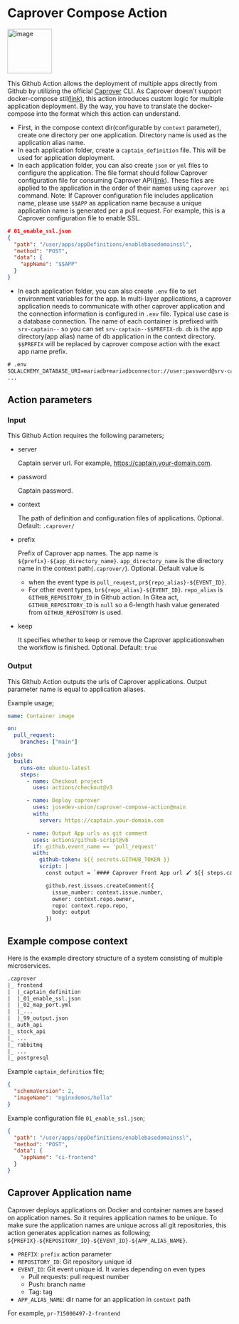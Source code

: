 # Caprover Compose Action
<img src="https://caprover.com/img/logo.png" alt="image" width="100" height="auto">

This Github Action allows the deployment of multiple apps directly from Github by utilizing the official [Caprover](https://caprover.com/) CLI.
As Caprover doesn't support docker-compose stil([link](https://caprover.com/docs/docker-compose.html)), this action introduces custom logic for multiple application deployment. By the way, you have to translate the docker-compose into the format which this action can understand.

- First, in the compose context dir(configurable by `context` parameter), create one directory per one application. Directory name is used as the application alias name.
- In each application folder, create a `captain_definition` file. This will be used for application deployment.
- In each application folder, you can also create `json` or `yml` files to configure the application. The file format should follow Caprover configuration file for consuming Caprover API([link](https://github.com/caprover/caprover-cli/tree/master#api)). These files are applied to the application in the order of their names using `caprover api` command.
Note: If Caprover configuration file includes application name, please use `$$APP` as application name because a unique application name is generated per a pull request.
For example, this is a Caprover configuration file to enable SSL.
```json
# 01_enable_ssl.json
{
  "path": "/user/apps/appDefinitions/enablebasedomainssl",
  "method": "POST",
  "data": {
    "appName": "$$APP"
  }
}
```
- In each application folder, you can also create `.env` file to set environment variables for the app.
In multi-layer applications, a caprover application needs to communicate with other caprover application and the connection information is configured in `.env` file. Typical use case is a database connection. 
The name of each container is prefixed with `srv-captain--` so you can set `srv-captain--$$PREFIX-db`. `db` is the app directory(app alias) name of db application in the context directory. `$$PREFIX` will be replaced by caprover compose action with the exact app name prefix.

```txt
# .env
SQLALCHEMY_DATABASE_URI=mariadb+mariadbconnector://user:password@srv-captain--$$PREFIX-db:3306/infrahubdb
...
```

## Action parameters
### Input
This Github Action requires the following parameters;

- server

  Captain server url. For example, https://captain.your-domain.com.

- password

  Captain password.

- context

  The path of definition and configuration files of applications. Optional. Default: `.caprover/`

- prefix

  Prefix of Caprover app names. The app name is `${prefix}-${app_directory_name}`. `app_directory_name` is the directory name in the context path(`.caprover/`). Optional.
  Default value is
    - when the event type is `pull_reuqest`, `pr${repo_alias}-${EVENT_ID}`.
    - For other event types, `br${repo_alias}-${EVENT_ID}`.
  `repo_alias` is `GITHUB_REPOSITORY_ID` in Github action. In Gitea act, `GITHUB_REPOSITORY_ID` is `null` so a 6-length hash value generated from `GITHUB_REPOSITORY` is used.

- keep

  It specifies whether to keep or remove the Caprover applicationswhen the workflow is finished. Optional. Default: `true`

### Output
This Github Action outputs the urls of Caprover applications.
Output parameter name is equal to application aliases.

Example usage;
```yaml
name: Container image

on:
  pull_request:
    branches: ["main"]

jobs:
  build:
    runs-on: ubuntu-latest
    steps:
      - name: Checkout project
        uses: actions/checkout@v3

      - name: Deploy caprover
        uses: josedev-union/caprover-compose-action@main
        with:
          server: https://captain.your-domain.com

      - name: Output App urls as git comment
        uses: actions/github-script@v6
        if: github.event_name == 'pull_request'
        with:
          github-token: ${{ secrets.GITHUB_TOKEN }}
          script: |
            const output = `#### Caprover Front App url 🖌 ${{ steps.caprover.outputs.frontend }}`;

            github.rest.issues.createComment({
              issue_number: context.issue.number,
              owner: context.repo.owner,
              repo: context.repo.repo,
              body: output
            })
```

## Example compose context
Here is the example directory structure of a system consisting of multiple microservices.
```txt
.caprover
|_ frontend
|  |_captain_definition
|  |_01_enable_ssl.json
|  |_02_map_port.yml
|  |_...
|  |_99_output.json
|_ auth_api
|_ stock_api
|_ ...
|_ rabbitmq
|_ ...
|_ postgresql

```
Example `captain_definition` file;
```json
{
  "schemaVersion": 2,
  "imageName": "nginxdemos/hello"
}
```
Example configuration file `01_enable_ssl.json`;
```json
{
  "path": "/user/apps/appDefinitions/enablebasedomainssl",
  "method": "POST",
  "data": {
    "appName": "ci-frontend"
  }
}
```

## Caprover Application name
Caprover deploys applications on Docker and container names are based on application names. So it requires application names to be unique. To make sure the application names are unique across all git repositories, this action generates application names as following;
`${PREFIX}-${REPOSITORY_ID}-${EVENT_ID}-${APP_ALIAS_NAME}`.
- `PREFIX`: `prefix` action parameter
- `REPOSITORY_ID`: Git repository unique id
- `EVENT_ID`: Git event unique id. It varies depending on even types
  - Pull requests: pull request number
  - Push: branch name
  - Tag: tag
- `APP_ALIAS_NAME`: dir name for an application in `context` path

For example, `pr-715000497-2-frontend`
